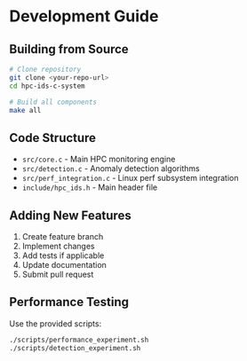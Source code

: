 # Development Guide

## Building from Source

```bash
# Clone repository
git clone <your-repo-url>
cd hpc-ids-c-system

# Build all components
make all
```

## Code Structure

- `src/core.c` - Main HPC monitoring engine
- `src/detection.c` - Anomaly detection algorithms
- `src/perf_integration.c` - Linux perf subsystem integration
- `include/hpc_ids.h` - Main header file

## Adding New Features

1. Create feature branch
2. Implement changes
3. Add tests if applicable
4. Update documentation
5. Submit pull request

## Performance Testing

Use the provided scripts:

```bash
./scripts/performance_experiment.sh
./scripts/detection_experiment.sh
```

